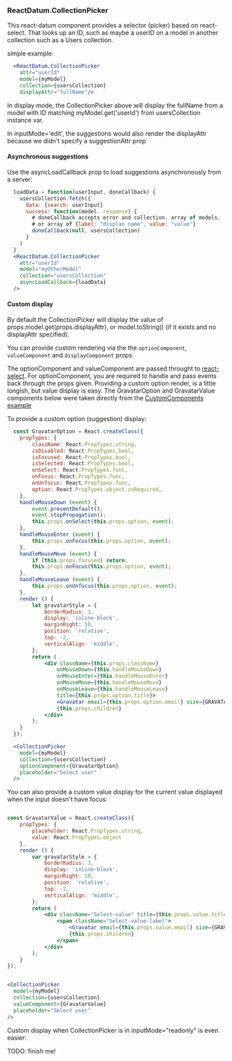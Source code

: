 ### ReactDatum.CollectionPicker

This react-datum component provides a selector (picker) based on react-select.  That looks up an ID, such
as maybe a userID on a model in another collection such as a Users collection.

simple example:
```jsx
  <ReactDatum.CollectionPicker 
    attr="userId"   
    model={myModel}
    collection={usersCollection}
    displayAttr="fullName"/>
```

In display mode, the CollectionPicker above will display the fullName from a model with ID matching
myModel.get('userId') from usersCollection instance var.   

In inputMode='edit', the suggestions would also render the displayAttr because we didn't specify a 
suggestionAttr prop

#### Asynchronous suggestions

Use the asyncLoadCallback prop to load suggestions asynchronously from a server:
```jsx
  loadData = function(userInput, doneCallback) {
    usersCollection.fetch({
      data: {search: userInput}
      success: function(model. response) {
        # doneCallback accepts error and collection, array of models, 
        # or array of {label: "displan name", value: "value"} 
        doneCallback(null, usersCollection)
      }
    )
  }
  <ReactDatum.CollectionPicker 
    attr="userId" 
    model="myOtherModel" 
    collection="usersCollection" 
    asyncLoadCallback={loadData} 
  />
```

#### Custom display

By default the CollectionPicker will display the value of props.model.get(props.displayAttr),
or model.toString() (if it exists and no displayAttr specified).  

You can provide custom rendering via the the `optionComponent`, `valueComponent` and 
`displayComponent` props.  

The optionComponent and valueComponent are passed throught to 
[react-select](http://jedwatson.github.io/react-select/).  For optionComponent, you are 
required to handle and pass events back through the props given. Providing a custom option 
render, is a little longish, but value display is easy. The GravatarOption and GravatarValue
components below were taken directly from the [CustomComponents example](https://github.com/JedWatson/react-select/blob/master/examples/src/components/CustomComponents.js)

To provide a custom option (suggestion) display:

```jsx
  const GravatarOption = React.createClass({
  	propTypes: {
  		className: React.PropTypes.string,
  		isDisabled: React.PropTypes.bool,
  		isFocused: React.PropTypes.bool,
  		isSelected: React.PropTypes.bool,
  		onSelect: React.PropTypes.func,
  		onFocus: React.PropTypes.func,
  		onUnfocus: React.PropTypes.func,
  		option: React.PropTypes.object.isRequired,
  	},
  	handleMouseDown (event) {
  		event.preventDefault();
  		event.stopPropagation();
  		this.props.onSelect(this.props.option, event);
  	},
  	handleMouseEnter (event) {
  		this.props.onFocus(this.props.option, event);
  	},
  	handleMouseMove (event) {
  		if (this.props.focused) return;
  		this.props.onFocus(this.props.option, event);
  	},
  	handleMouseLeave (event) {
  		this.props.onUnfocus(this.props.option, event);
  	},
  	render () {
  		let gravatarStyle = {
  			borderRadius: 3,
  			display: 'inline-block',
  			marginRight: 10,
  			position: 'relative',
  			top: -2,
  			verticalAlign: 'middle',
  		};
  		return (
  			<div className={this.props.className}
  				onMouseDown={this.handleMouseDown}
  				onMouseEnter={this.handleMouseEnter}
  				onMouseMove={this.handleMouseMove}
  				onMouseLeave={this.handleMouseLeave}
  				title={this.props.option.title}>
  				<Gravatar email={this.props.option.email} size={GRAVATAR_SIZE} style={gravatarStyle} />
  				{this.props.children}
  			</div>
  		);
  	}
  });

  <CollectionPicker
    model={myModel}
    collection={usersCollection}
    optionComponent={GravatarOption}
    placeholder="Select user"
  />
```

You can also provide a custom value display for the current value displayed when the input doesn't
have focus:
```jsx

const GravatarValue = React.createClass({
	propTypes: {
		placeholder: React.PropTypes.string,
		value: React.PropTypes.object
	},
	render () {
		var gravatarStyle = {
			borderRadius: 3,
			display: 'inline-block',
			marginRight: 10,
			position: 'relative',
			top: -2,
			verticalAlign: 'middle',
		};
		return (
			<div className="Select-value" title={this.props.value.title}>
				<span className="Select-value-label">
					<Gravatar email={this.props.value.email} size={GRAVATAR_SIZE} style={gravatarStyle} />
					{this.props.children}
				</span>
			</div>
		);
	}
});


<CollectionPicker
  model={myModel}
  collection={usersCollection}
  valueComponent={GravatarValue}
  placeholder="Select user"
/>
```

Custom display when CollectionPicker is in inputMode="readonly" is even easier:

TODO:  finish me!




